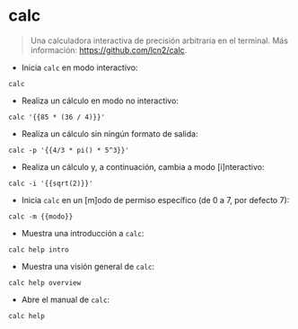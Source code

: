 # calc

> Una calculadora interactiva de precisión arbitraria en el terminal.
> Más información: <https://github.com/lcn2/calc>.

- Inicia `calc` en modo interactivo:

`calc`

- Realiza un cálculo en modo no interactivo:

`calc '{{85 * (36 / 4)}}'`

- Realiza un cálculo sin ningún formato de salida:

`calc -p '{{4/3 * pi() * 5^3}}'`

- Realiza un cálculo y, a continuación, cambia a modo [i]nteractivo:

`calc -i '{{sqrt(2)}}'`

- Inicia `calc` en un [m]odo de permiso específico (de 0 a 7, por defecto 7):

`calc -m {{modo}}`

- Muestra una introducción a `calc`:

`calc help intro`

- Muestra una visión general de `calc`:

`calc help overview`

- Abre el manual de `calc`:

`calc help`
